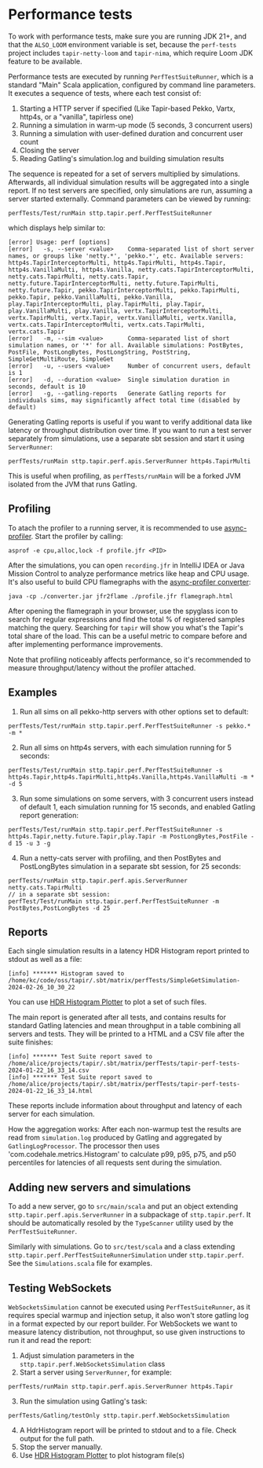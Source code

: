 # Performance tests

To work with performance tests, make sure you are running JDK 21+, and that the `ALSO_LOOM` environment variable is set, because the `perf-tests` project includes `tapir-netty-loom` and `tapir-nima`, which require Loom JDK feature to be available.

Performance tests are executed by running `PerfTestSuiteRunner`, which is a standard "Main" Scala application, configured by command line parameters. It executes a sequence of tests, where
each test consist of:

1. Starting a HTTP server if specified (Like Tapir-based Pekko, Vartx, http4s, or a "vanilla", tapirless one)
2. Running a simulation in warm-up mode (5 seconds, 3 concurrent users)
3. Running a simulation with user-defined duration and concurrent user count
4. Closing the server
5. Reading Gatling's simulation.log and building simulation results

The sequence is repeated for a set of servers multiplied by simulations. Afterwards, all individual simulation results will be aggregated into a single report. 
If no test servers are specified, only simulations are run, assuming a server started externally.
Command parameters can be viewed by running:

```
perfTests/Test/runMain sttp.tapir.perf.PerfTestSuiteRunner
```

which displays help similar to:

```
[error] Usage: perf [options]
[error]   -s, --server <value>    Comma-separated list of short server names, or groups like 'netty.*', 'pekko.*', etc. Available servers: http4s.TapirInterceptorMulti, http4s.TapirMulti, http4s.Tapir, http4s.VanillaMulti, http4s.Vanilla, netty.cats.TapirInterceptorMulti, netty.cats.TapirMulti, netty.cats.Tapir, netty.future.TapirInterceptorMulti, netty.future.TapirMulti, netty.future.Tapir, pekko.TapirInterceptorMulti, pekko.TapirMulti, pekko.Tapir, pekko.VanillaMulti, pekko.Vanilla, play.TapirInterceptorMulti, play.TapirMulti, play.Tapir, play.VanillaMulti, play.Vanilla, vertx.TapirInterceptorMulti, vertx.TapirMulti, vertx.Tapir, vertx.VanillaMulti, vertx.Vanilla, vertx.cats.TapirInterceptorMulti, vertx.cats.TapirMulti, vertx.cats.Tapir
[error]   -m, --sim <value>       Comma-separated list of short simulation names, or '*' for all. Available simulations: PostBytes, PostFile, PostLongBytes, PostLongString, PostString, SimpleGetMultiRoute, SimpleGet
[error]   -u, --users <value>     Number of concurrent users, default is 1
[error]   -d, --duration <value>  Single simulation duration in seconds, default is 10
[error]   -g, --gatling-reports   Generate Gatling reports for individuals sims, may significantly affect total time (disabled by default)
```
Generating Gatling reports is useful if you want to verify additional data like latency or throughput distribution over time.
If you want to run a test server separately from simulations, use a separate sbt session and start it using `ServerRunner`:

```
perfTests/runMain sttp.tapir.perf.apis.ServerRunner http4s.TapirMulti
```

This is useful when profiling, as `perfTests/runMain` will be a forked JVM isolated from the JVM that runs Gatling.

## Profiling 

To atach the profiler to a running server, it is recommended to use [async-profiler](https://github.com/async-profiler/async-profiler).
Start the profiler by calling:
```
asprof -e cpu,alloc,lock -f profile.jfr <PID>
```

After the simulations, you can open `recording.jfr` in IntelliJ IDEA or Java Mission Control to analyze performance metrics like heap and CPU usage.
It's also useful to build CPU flamegraphs with the [async-profiler converter](https://github.com/async-profiler/async-profiler?tab=readme-ov-file#download):
```
java -cp ./converter.jar jfr2flame ./profile.jfr flamegraph.html
```

After opening the flamegraph in your browser, use the spyglass icon to search for regular expressions and find the total % of registered samples matching the query. Searching for `tapir` will show you what's the Tapir's total share of the load. This can be a useful metric to compare before and after implementing performance improvements.

Note that profiling noticeably affects performance, so it's recommended to measure throughput/latency without the profiler attached.

## Examples

1. Run all sims on all pekko-http servers with other options set to default:
```
perfTests/Test/runMain sttp.tapir.perf.PerfTestSuiteRunner -s pekko.* -m *
```

2. Run all sims on http4s servers, with each simulation running for 5 seconds:
```
perfTests/Test/runMain sttp.tapir.perf.PerfTestSuiteRunner -s http4s.Tapir,http4s.TapirMulti,http4s.Vanilla,http4s.VanillaMulti -m * -d 5
```

3. Run some simulations on some servers, with 3 concurrent users instead of default 1, each simulation running for 15 seconds, 
and enabled Gatling report generation:
```
perfTests/Test/runMain sttp.tapir.perf.PerfTestSuiteRunner -s http4s.Tapir,netty.future.Tapir,play.Tapir -m PostLongBytes,PostFile -d 15 -u 3 -g
```

4. Run a netty-cats server with profiling, and then PostBytes and PostLongBytes simulation in a separate sbt session, for 25 seconds:
```
perfTests/runMain sttp.tapir.perf.apis.ServerRunner netty.cats.TapirMulti
// in a separate sbt session:
perfTest/Test/runMain sttp.tapir.perf.PerfTestSuiteRunner -m PostBytes,PostLongBytes -d 25
```

## Reports

Each single simulation results in a latency HDR Histogram report printed to stdout as well as a file:

```
[info] ******* Histogram saved to /home/kc/code/oss/tapir/.sbt/matrix/perfTests/SimpleGetSimulation-2024-02-26_10_30_22
```

You can use [HDR Histogram Plotter](https://hdrhistogram.github.io/HdrHistogram/plotFiles.html) to plot a set of such files.

The main report is generated after all tests, and contains results for standard Gatling latencies and mean throughput in a table combining
all servers and tests. They will be printed to a HTML and a CSV file after the suite finishes:
```
[info] ******* Test Suite report saved to /home/alice/projects/tapir/.sbt/matrix/perfTests/tapir-perf-tests-2024-01-22_16_33_14.csv
[info] ******* Test Suite report saved to /home/alice/projects/tapir/.sbt/matrix/perfTests/tapir-perf-tests-2024-01-22_16_33_14.html
```

These reports include information about throughput and latency of each server for each simulation.

How the aggregation works: After each non-warmup test the results are read from `simulation.log` produced by Gatling and aggregated by `GatlingLogProcessor`. 
The processor then uses 'com.codehale.metrics.Histogram' to calculate 
p99, p95, p75, and p50 percentiles for latencies of all requests sent during the simulation.

## Adding new servers and simulations

To add a new server, go to `src/main/scala` and put an object extending `sttp.tapir.perf.apis.ServerRunner` in a subpackage of `sttp.tapir.perf`. 
It should be automatically resoled by the `TypeScanner` utility used by the `PerfTestSuiteRunner`.

Similarly with simulations. Go to `src/test/scala` and a class extending `sttp.tapir.perf.PerfTestSuiteRunnerSimulation` under `sttp.tapir.perf`. See the `Simulations.scala` 
file for examples.

## Testing WebSockets

`WebSocketsSimulation` cannot be executed using `PerfTestSuiteRunner`, as it requires special warmup and injection setup, it also won't store gatling log in a format expected by our report builder.
For WebSockets we want to measure latency distribution, not throughput, so use given instructions to run it and read the report:

1. Adjust simulation parameters in the `sttp.tapir.perf.WebSocketsSimulation` class
2. Start a server using `ServerRunner`, for example:
```
perfTests/runMain sttp.tapir.perf.apis.ServerRunner http4s.Tapir
```
3. Run the simulation using Gatling's task:
```
perfTests/Gatling/testOnly sttp.tapir.perf.WebSocketsSimulation 
```
4. A HdrHistogram report will be printed to stdout and to a file. Check output for the full path.
5. Stop the server manually.
6. Use [HDR Histogram Plotter](https://hdrhistogram.github.io/HdrHistogram/plotFiles.html) to plot histogram file(s)
